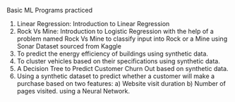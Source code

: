 Basic ML Programs practiced

1) Linear Regression: Introduction to Linear Regression
2) Rock Vs Mine: Introduction to Logistic Regression with the help of a problem named Rock Vs Mine to classify input into Rock or a Mine using Sonar Dataset sourced from Kaggle
3) To predict the energy efficiency of buildings using synthetic data.
4) To cluster vehicles based on their specifications using synthetic data.
5) A Decision Tree to Predict Customer Churn Out based on synthetic data.
6) Using a synthetic dataset to predict whether a customer will make a purchase based on two features:
    a) Website visit duration
    b) Number of pages visited.
using a Neural Network.
